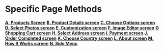 Specific Page Methods
=====================
[**A. Products Screen**](https://github.com/printdotio/printio-ios-sdk/edit/master/docs/specific_page_methods.md)
[**B. Product Details screen**](https://github.com/printdotio/printio-ios-sdk/edit/master/docs/specific_page_methods.md)
[**C. Choose Options screen**](https://github.com/printdotio/printio-ios-sdk/edit/master/docs/specific_page_methods.md)
[**D. Select Photos screen**](https://github.com/printdotio/printio-ios-sdk/edit/master/docs/specific_page_methods.md)
[**E. Customization screen**](https://github.com/printdotio/printio-ios-sdk/edit/master/docs/specific_page_methods.md)
[**F. Image Editor screen**](https://github.com/printdotio/printio-ios-sdk/edit/master/docs/specific_page_methods.md)
[**G Shopping Cart screen**](https://github.com/printdotio/printio-ios-sdk/edit/master/docs/specific_page_methods.md)
[**H. Select Address screen**](https://github.com/printdotio/printio-ios-sdk/edit/master/docs/specific_page_methods.md)
[**I. Payment screen**](https://github.com/printdotio/printio-ios-sdk/edit/master/docs/specific_page_methods.md)
[**J. Order Completed screen**](https://github.com/printdotio/printio-ios-sdk/edit/master/docs/specific_page_methods.md)
[**K. Choose Country screen**](https://github.com/printdotio/printio-ios-sdk/edit/master/docs/specific_page_methods.md)
[**L. About screen**](https://github.com/printdotio/printio-ios-sdk/edit/master/docs/specific_page_methods.md)
[**M. How It Works screen**](https://github.com/printdotio/printio-ios-sdk/edit/master/docs/specific_page_methods.md)
[**N. Side Menu**](https://github.com/printdotio/printio-ios-sdk/edit/master/docs/specific_page_methods.md)

